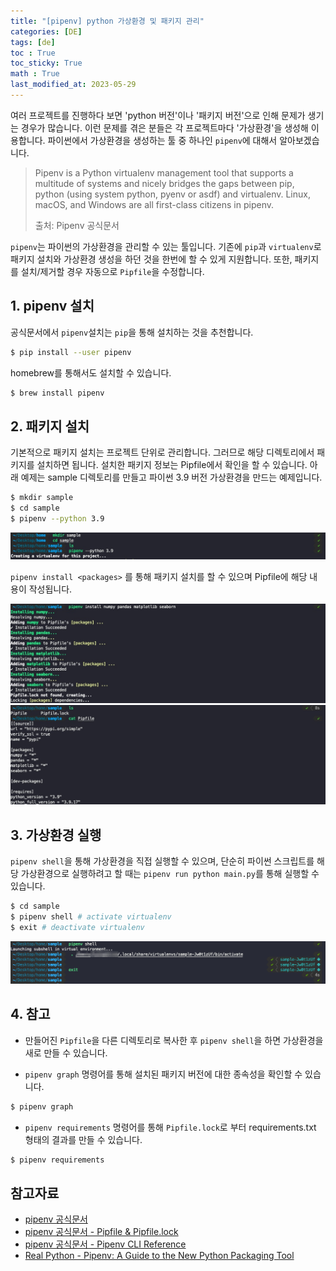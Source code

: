```yaml
---
title: "[pipenv] python 가상환경 및 패키지 관리"
categories: [DE]
tags: [de]
toc : True
toc_sticky: True
math : True
last_modified_at: 2023-05-29
---
```


여러 프로젝트를 진행하다 보면 'python 버전'이나 '패키지 버전'으로 인해 문제가 생기는 경우가 많습니다. 이런 문제를 겪은 분들은 각 프로젝트마다 '가상환경'을 생성해 이용합니다. 파이썬에서 가상환경을 생성하는 툴 중 하나인 `pipenv`에 대해서 알아보겠습니다.

> Pipenv is a Python virtualenv management tool that supports a multitude of systems and nicely bridges the gaps between pip, python (using system python, pyenv or asdf) and virtualenv. Linux, macOS, and Windows are all first-class citizens in pipenv.
>
> 출처: Pipenv 공식문서

`pipenv`는 파이썬의 가상환경을 관리할 수 있는 툴입니다. 기존에 `pip`과 `virtualenv`로 패키지 설치와 가상환경 생성을 하던 것을 한번에 할 수 있게 지원합니다. 또한, 패키지를 설치/제거할 경우 자동으로 `Pipfile`을 수정합니다.

## 1. pipenv 설치
공식문서에서 `pipenv`설치는 `pip`을 통해 설치하는 것을 추천합니다.

```bash
$ pip install --user pipenv
```

homebrew를 통해서도 설치할 수 있습니다.
``` bash 
$ brew install pipenv
```

## 2. 패키지 설치
기본적으로 패키지 설치는 프로젝트 단위로 관리합니다. 그러므로 해당 디렉토리에서 패키지를 설치하면 됩니다. 설치한 패키지 정보는 Pipfile에서 확인을 할 수 있습니다. 아래 예제는 sample 디렉토리를 만들고 파이썬 3.9 버전 가상환경을 만드는 예제입니다.

```bash
$ mkdir sample
$ cd sample
$ pipenv --python 3.9
```
![image](/assets/img/230617_pipenv1.png)

`pipenv install <packages>` 를 통해 패키지 설치를 할 수 있으며 Pipfile에 해당 내용이 작성됩니다.

![image](/assets/img/230617_pipenv2.png)
![image](/assets/img/230617_pipenv3.png)

## 3. 가상환경 실행
`pipenv shell`을 통해 가상환경을 직접 실행할 수 있으며, 단순히 파이썬 스크립트를 해당 가상환경으로 실행하려고 할 때는 `pipenv run python main.py`를 통해 실행할 수 있습니다.
```bash
$ cd sample
$ pipenv shell # activate virtualenv
$ exit # deactivate virtualenv
```

![image](/assets/img/230617_pipenv4.png)

## 4. 참고
- 만들어진 `Pipfile`을 다른 디렉토리로 복사한 후 `pipenv shell`을 하면 가상환경을 새로 만들 수 있습니다. 

- `pipenv graph` 명령어를 통해 설치된 패키지 버전에 대한 종속성을 확인할 수 있습니다.

```bash
$ pipenv graph
```

- `pipenv requirements` 명령어를 통해 `Pipfile.lock`로 부터 requirements.txt 형태의 결과를 만들 수 있습니다.

```bash
$ pipenv requirements
```


## 참고자료

- [pipenv 공식문서](https://pipenv.pypa.io/en/latest/)
- [pipenv 공식문서 - Pipfile & Pipfile.lock](https://pipenv.pypa.io/en/latest/pipfile/)
- [pipenv 공식문서 - Pipenv CLI Reference](https://pipenv.pypa.io/en/latest/cli/)
- [Real Python - Pipenv: A Guide to the New Python Packaging Tool](https://realpython.com/pipenv-guide/)


